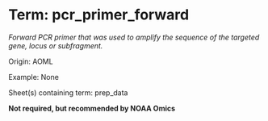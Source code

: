 # Term: pcr_primer_forward

*Forward PCR primer that was used to amplify the sequence of the targeted gene, locus or subfragment.*

Origin: AOML

Example: None

Sheet(s) containing term: prep_data

**Not required, but recommended by NOAA Omics**